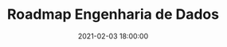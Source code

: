 ---
date: 2021-02-03 18:00:00
title: "Roadmap Engenharia de Dados"
category: "Engenharia"
cover_img: "../src/images/city.jpg"
---